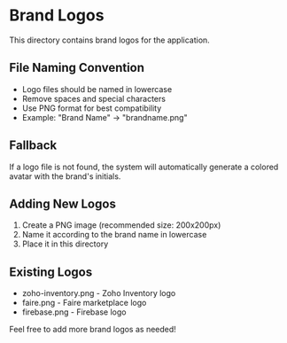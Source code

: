# Brand Logos

This directory contains brand logos for the application. 

## File Naming Convention
- Logo files should be named in lowercase
- Remove spaces and special characters
- Use PNG format for best compatibility
- Example: "Brand Name" → "brandname.png"

## Fallback
If a logo file is not found, the system will automatically generate a colored avatar with the brand's initials.

## Adding New Logos
1. Create a PNG image (recommended size: 200x200px)
2. Name it according to the brand name in lowercase
3. Place it in this directory

## Existing Logos
- zoho-inventory.png - Zoho Inventory logo
- faire.png - Faire marketplace logo
- firebase.png - Firebase logo

Feel free to add more brand logos as needed!